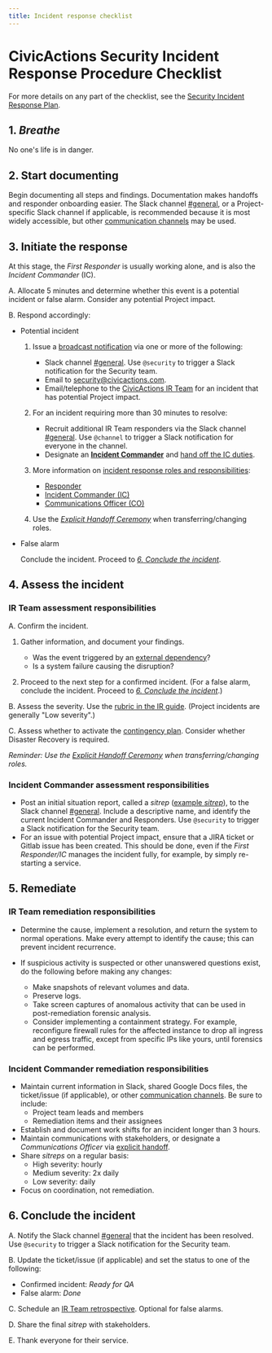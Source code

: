 ```yaml
---
title: Incident response checklist
---
```


# CivicActions Security Incident Response Procedure Checklist

For more details on any part of the checklist, see the [Security Incident Response Plan](incident-response-plan.md).

## 1. _Breathe_

No one's life is in danger.

## 2. Start documenting

Begin documenting all steps and findings. Documentation makes handoffs and responder onboarding easier. The Slack channel [#general](https://civicactions.slack.com/messages/general/), or a Project-specific Slack channel if applicable, is recommended because it is most widely accessible, but other [communication channels](incident-response-plan.md#communication-channels) may be used.

## 3. Initiate the response

At this stage, the _First Responder_ is usually working alone, and is also the _Incident Commander_ (IC).

A. Allocate 5 minutes and determine whether this event is a potential incident or false alarm. Consider any potential Project impact.

B. Respond accordingly:

- Potential incident

    1. Issue a [broadcast notification](incident-response-plan.md#communication-channels) via one or more of the following:

        - Slack channel [#general](https://civicactions.slack.com/messages/general/). Use `@security` to trigger a Slack notification for the Security team.
        - Email to [security@civicactions.com](mailto:security@civicactions.com).
        - Email/telephone to the [CivicActions IR Team](https://drive.google.com/open?id=1P9TePYm2Gkly8EjxCzA2EmlTjUIBypE7-CbCZrRN1EA) for an incident that has potential Project impact.

    1. For an incident requiring more than 30 minutes to resolve:

        - Recruit additional IR Team responders via the Slack channel [#general](https://civicactions.slack.com/messages/general/). Use `@channel` to trigger a Slack notification for everyone in the channel.
        - Designate an [**Incident Commander**](incident-response-plan.md#incident-commander) and [hand off the IC duties](incident-response-plan.md#explicit-handoff-ceremony).

    1. More information on [incident response roles and responsibilities](incident-response-plan.md#roles-and-responsibilities):

        - [Responder](incident-response-plan.md#responder)
        - [Incident Commander (IC)](incident-response-plan.md#incident-commander)
        - [Communications Officer (CO)](incident-response-plan.md#communications-officer)

    1. Use the [_Explicit Handoff Ceremony_](incident-response-plan.md#explicit-handoff-ceremony) when transferring/changing roles.

- False alarm

    Conclude the incident. Proceed to [_6. Conclude the incident_](#6-conclude-the-incident).

## 4. Assess the incident

### IR Team assessment responsibilities

A. Confirm the incident.

1. Gather information, and document your findings.

    - Was the event triggered by an [external dependency](contingency-plan.md#external-dependencies)?
    - Is a system failure causing the disruption?

1. Proceed to the next step for a confirmed incident. (For a false alarm, conclude the incident. Proceed to [_6. Conclude the incident_](#6-conclude-the-incident).)

B. Assess the severity. Use the [rubric in the IR guide](incident-response-plan.md#incident-severities). (Project incidents are generally "Low severity".)

C. Assess whether to activate the [contingency plan](contingency-plan.md). Consider whether Disaster Recovery is required.

_Reminder: Use the [Explicit Handoff Ceremony](incident-response-plan.md#explicit-handoff-ceremony) when transferring/changing roles._

### Incident Commander assessment responsibilities

- Post an initial situation report, called a _sitrep_ ([example _sitrep_](incident-response-plan.md#4-assess-the-incident)), to the Slack channel [#general](https://civicactions.slack.com/messages/general/). Include a descriptive name, and identify the current Incident Commander and Responders. Use `@security` to trigger a Slack notification for the Security team.
- For an issue with potential Project impact, ensure that a JIRA ticket or Gitlab issue has been created. This should be done, even if the _First Responder/IC_ manages the incident fully, for example, by simply re-starting a service.

## 5. Remediate

### IR Team remediation responsibilities

- Determine the cause, implement a resolution, and return the system to normal operations. Make every attempt to identify the cause; this can prevent incident recurrence.

- If suspicious activity is suspected or other unanswered questions exist, do the following before making any changes:

    - Make snapshots of relevant volumes and data.
    - Preserve logs.
    - Take screen captures of anomalous activity that can be used in post-remediation forensic analysis.
    - Consider implementing a containment strategy. For example, reconfigure firewall rules for the affected instance to drop all ingress and egress traffic, except from specific IPs like yours, until forensics can be performed.

### Incident Commander remediation responsibilities

- Maintain current information in Slack, shared Google Docs files, the ticket/issue (if applicable), or other [communication channels](incident-response-plan.md#communication-channels). Be sure to include:
    - Project team leads and members
    - Remediation items and their assignees
- Establish and document work shifts for an incident longer than 3 hours.
- Maintain communications with stakeholders, or designate a _Communications Officer_ via [explicit handoff](incident-response-plan.md#explicit-handoff-ceremony).
- Share _sitreps_ on a regular basis:
    - High severity: hourly
    - Medium severity: 2x daily
    - Low severity: daily
- Focus on coordination, not remediation.

## 6. Conclude the incident

A. Notify the Slack channel [#general](https://civicactions.slack.com/messages/general/) that the incident has been resolved. Use `@security` to trigger a Slack notification for the Security team.

B. Update the ticket/issue (if applicable) and set the status to one of the following:

- Confirmed incident: _Ready for QA_
- False alarm: _Done_

C. Schedule an [IR Team retrospective](incident-response-plan.md#conducting-a-retrospective). Optional for false alarms.

D. Share the final _sitrep_ with stakeholders.

E. Thank everyone for their service.
